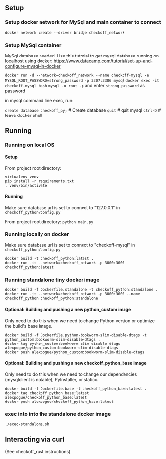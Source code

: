 ## Setup

### Setup docker network for MySql and main container to connect

`docker network create --driver bridge checkoff_network`

### Setup MySql container
MySql database needed. Use this tutorial to get mysql database running on localhost using docker: https://www.datacamp.com/tutorial/set-up-and-configure-mysql-in-docker

`docker run -d --network=checkoff_network --name checkoff-mysql -e MYSQL_ROOT_PASSWORD=strong_password -p 3307:3306 mysql`
`docker exec -it checkoff-mysql bash`
`mysql -u root -p` and enter `strong_password` as password

in mysql command line exec, run:

`create database checkoff_py;` # Create database
`quit` # quit mysql
`ctrl-D` # leave docker shell

## Running 

### Running on local OS

#### Setup

From project root directory:

```
virtualenv venv
pip install -r requirements.txt
. venv/bin/activate
```

#### Running

Make sure database url is set to connect to "127.0.0.1" in `checkoff_python/config.py`

From project root directory:
`python main.py`

###  Running locally on docker

Make sure database url is set to connect to "checkoff-mysql" in `checkoff_python/config.py`

```
docker build -t checkoff_python:latest .
docker run -it --network=checkoff_network -p 3000:3000 checkoff_python:latest
```

### Running standalone tiny docker image

```
docker build -f Dockerfile.standalone -t checkoff_python:standalone .
docker run -it --network=checkoff_network -p 3000:3000 --name checkoff_python checkoff_python:standalone
```

#### Optional: Building and pushing a new python_custom image

Only need to do this when we need to change Python version or optimize the build's base image.

```
docker build -f Dockerfile.python-bookworm-slim-disable-dtags -t python_custom:bookworm-slim-disable-dtags .
docker tag python_custom:bookworm-slim-disable-dtags alexpogue/python_custom:bookworm-slim-disable-dtags
docker push alexpogue/python_custom:bookworm-slim-disable-dtags
```

#### Optional: Building and pushing a new checkoff_python_base image

Only need to do this when we need to change our dependencies (mysqlclient is notable), PyInstaller, or staticx.

```
docker build -f Dockerfile.base -t checkoff_python_base:latest .
docker tag checkoff_python_base:latest alexpogue/checkoff_python_base:latest
docker push alexpogue/checkoff_python_base:latest
```


### exec into into the standalone docker image
```
./exec-standalone.sh
```

## Interacting via curl

(See checkoff_rust instructions)

